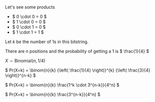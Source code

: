 Let's see some products

<ul>
    <li> $ 0 \cdot 0 = 0 $
    <li> $ 1 \cdot 0 = 0 $
    <li> $ 0 \cdot 1 = 0 $
    <li> $ 1 \cdot 1 = 1 $
</ul>

Let $k$ be the number of 1s in this bitstring.

There are n positions and the probability of getting a 1 is $ \frac{1}{4} $

$X \sim\text{Binomial}(n, 1/4)$

$ Pr(X=k) = \binom{n}{k} {\left( \frac{1}{4} \right)}^{k} {\left( \frac{3}{4} \right)}^{n-k} $

$ Pr(X=k) = \binom{n}{k} \frac{1^k \cdot 3^{n-k}}{4^n} $

$ Pr(X=k) = \binom{n}{k} \frac{3^{n-k}}{4^n} $
